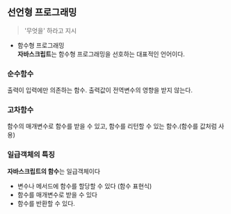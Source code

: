 ## 선언형 프로그래밍

> '무엇을' 하라고 지시

- 함수형 프로그래밍<br/>
   **자바스크립트**는 함수형 프로그래밍을 선호하는 대표적인 언어이다.


### 순수함수
출력이 입력에만 의존하는 함수. 출력값이 전역변수의 영향을 받지 않는다. 

### 고차함수
함수의 매개변수로 함수를 받을 수 있고, 함수를 리턴할 수 있는 함수.(함수를 값처럼 사용)

### 일급객체의 특징
**자바스크립트의 함수**는 일급객체이다
- 변수나 메서드에 함수를 할당할 수 있다 (함수 표현식)
- 함수를 매개변수로 받을 수 있다
- 함수를 반환할 수 있다.

